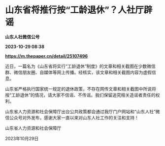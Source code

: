 # 山东省将推行按“工龄退休”？人社厅辟谣
**山东人社微信公号**

**2023-10-29 08:38**

**https://m.thepaper.cn/detail/25107496**

近日，一篇名为《山东省将实行“工龄退休”制度》的文章和相关截图在少数微信群、微信朋友圈、自媒体等网上传播。经核实，该文章和相关截图内容为虚假信息。

山东省严格执行国家统一规定的退休政策，不存在网传文章和相关截图中所说将按“工龄退休”的情况，请大家不信谣、不传谣。我们保留追究相关造谣者责任的权利。

山东省人力资源和社会保障厅出台公共政策都会通过我厅门户网站和“山东人社”微信公众号对外发布，感谢大家一直以来对山东人社工作的关注和支持！

山东省人力资源和社会保障厅

2023年10月29日